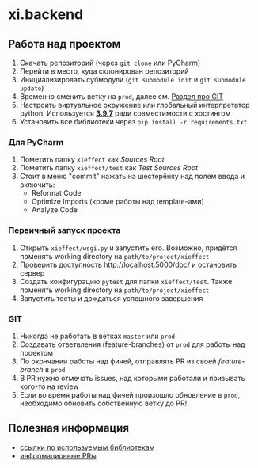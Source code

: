 # xi.backend

## Работа над проектом
1. Скачать репозиторий (через `git clone` или PyCharm)
2. Перейти в место, куда склонирован репозиторий
3. Инициализировать субмодули (`git submodule init` и `git submodule update`)
4. Временно сменить ветку на `prod`, далее см. [Раздел про GIT](#GIT)
5. Настроить виртуальное окружение или глобальный интерпретатор python. Используется [**3.9.7**](https://www.python.org/downloads/release/python-397/) ради совместимости с хостингом
6. Установить все библиотеки через `pip install -r requirements.txt`

### Для PyCharm
1. Пометить папку `xieffect` как *Sources Root*
2. Пометить папку `xieffect/test` как *Test Sources Root*
3. Стоит в меню "commit" нажать на шестерёнку над полем ввода и включить:
    - Reformat Code
    - Optimize Imports (кроме работы над template-ами)
    - Analyze Code

### Первичный запуск проекта
1. Открыть `xieffect/wsgi.py` и запустить его. Возможно, придётся поменять working directory на `path/to/project/xieffect`
2. Проверить доступность http://localhost:5000/doc/ и остановить сервер
3. Создать конфигурацию `pytest` для папки `xieffect/test`. Также поменять working directory на `path/to/project/xieffect`
4. Запустить тесты и дождаться успешного завершения

### GIT
1. Никогда не работать в ветках `master` или `prod`
2. Создавать ответвления (feature-branches) от `prod` для работы над проектом
3. По окончании работы над фичей, отправлять PR из своей *feature-branch* в `prod`
4. В PR нужно отмечать issues, над которыми работали и призывать кого-то на review
5. Если во время работы над фичей произошло обновление в `prod`, необходимо обновить собственную ветку до PR!

## Полезная информация
- [ссылки по используемым библиотекам](https://gist.github.com/niqzart/e79643045bcc135aa05def3534ad2338)
- [информационные PRы](https://github.com/xi-effect/xieffect-backend/issues?q=label%3Ainfo-pr)
